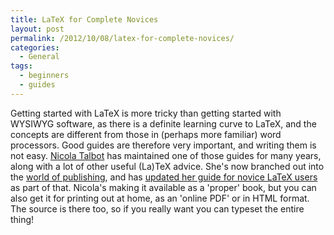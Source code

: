 ```yaml
---
title: LaTeX for Complete Novices
layout: post
permalink: /2012/10/08/latex-for-complete-novices/
categories:
  - General
tags:
  - beginners
  - guides
---
```

Getting started with LaTeX is more tricky than getting started with WYSIWYG software, as there is a definite learning curve to LaTeX, and the concepts are different from those in (perhaps more familiar) word processors. Good guides are therefore very important, and writing them is not easy. [Nicola Talbot](http://theoval.cmp.uea.ac.uk/~nlct/) has maintained one of those guides for many years, along with a lot of other useful (La)TeX advice. She's now branched out into the [world of publishing](https://www.dickimaw-books.com), and has [updated her guide for novice LaTeX users](https://www.dickimaw-books.com/latex/novices/) as part of that. Nicola's making it available as a 'proper' book, but you can also get it for printing out at home, as an 'online PDF' or in HTML format. The source is there too, so if you really want you can typeset the entire thing!
